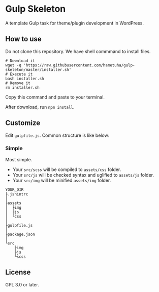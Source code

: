 # Gulp Skeleton

A template Gulp task for theme/plugin development in WordPress.

## How to use

Do not clone this repository. We have shell commmand to install files.

```
# Download it
wget -q 'https://raw.githubusercontent.com/hametuha/gulp-skeleton/master/installer.sh'
# Execute it
bash installer.sh
# Remove it
rm installer.sh
```

Copy this command and paste to your terminal.

After download, run `npm install`.

## Customize

Edit `gulpfile.js`. Common structure is like below:

### Simple

Most simple.

- Your `src/scss` will be compiled to `assets/css` folder.
- Your `src/js` will be checked syntax and uglified to `assets/js` folder.
- Your `src/img` will be minified `assets/img` folder.

```
YOUR_DIR
├.jshintrc
│
├assets
│  ├img
│  ├js
│  └css
│
├gulpfile.js
│
├package.json
│
└src
    ├img
    ├js
    └scss
```

## License

GPL 3.0 or later.